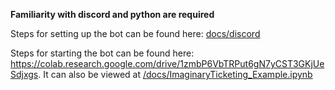 **Familiarity with discord and python are required**

Steps for setting up the bot can be found here: [docs/discord][1]

Steps for starting the bot can be found here: https://colab.research.google.com/drive/1zmbP6VbTRPut6gN7yCST3GKjUeSdjxgs. It can also be viewed at [/docs/ImaginaryTicketing_Example.ipynb][2]


[1]: docs/discord
[2]: docs/ImaginaryTicketing_Example.ipynb
